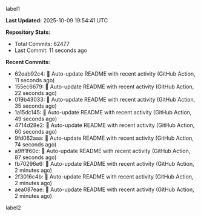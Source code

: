 
label1 
<!-- ACTIVITY_START -->
**Last Updated:** 2025-10-09 19:54:41 UTC

**Repository Stats:**
- Total Commits: 62477
- Last Commit: 11 seconds ago

**Recent Commits:**
- 62eab92c4: 🤖 Auto-update README with recent activity (GitHub Action, 11 seconds ago)
- 155ec6679: 🤖 Auto-update README with recent activity (GitHub Action, 22 seconds ago)
- 019b43033: 🤖 Auto-update README with recent activity (GitHub Action, 35 seconds ago)
- 1a15dc145: 🤖 Auto-update README with recent activity (GitHub Action, 49 seconds ago)
- 4714d28e2: 🤖 Auto-update README with recent activity (GitHub Action, 60 seconds ago)
- 9fd062aaa: 🤖 Auto-update README with recent activity (GitHub Action, 74 seconds ago)
- a9ff1f60c: 🤖 Auto-update README with recent activity (GitHub Action, 87 seconds ago)
- fb70296e6: 🤖 Auto-update README with recent activity (GitHub Action, 2 minutes ago)
- 2f3016c4b: 🤖 Auto-update README with recent activity (GitHub Action, 2 minutes ago)
- aea087eae: 🤖 Auto-update README with recent activity (GitHub Action, 2 minutes ago)
<!-- ACTIVITY_END -->

label2
